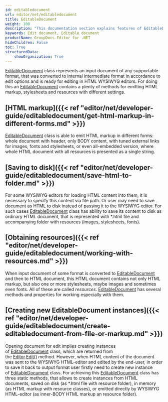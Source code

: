 ```yaml
---
id: editabledocument
url: editor/net/editabledocument
title: EditableDocument
weight: 100
description: "This documentation section explains features of EditableDocument class when editing document with GroupDocs.Editor for .NET API."
keywords: Edit document, Editable document
productName: GroupDocs.Editor for .NET
hideChildren: False
toc: True
structuredData:
    showOrganization: True
---
```

[EditableDocument](https://reference.groupdocs.com/editor/net/groupdocs.editor/editabledocument) class represents an input document of any supportable format, that was converted to internal intermediate format in accordance to edit options and is ready for editing in HTML WYSIWYG editors. For doing this an [EditableDocument](https://reference.groupdocs.com/editor/net/groupdocs.editor/editabledocument) contains a plenty of methods for emitting HTML markup, stylesheets and resources with different settings.

## [HTML markup]({{< ref "editor/net/developer-guide/editabledocument/get-html-markup-in-different-forms.md" >}})

[EditableDocument](https://reference.groupdocs.com/editor/net/groupdocs.editor/editabledocument) class is able to emit HTML markup in different forms: whole document with header, only BODY content, with tuned external links for images, fonts and stylesheets, or even all-embedded version, where whole HTML document with all resources is presented as a single string.

## [Saving to disk]({{< ref "editor/net/developer-guide/editabledocument/save-html-to-folder.md" >}})

For some WYSIWYG editors for loading HTML content into them, it is necessary to specify this content via file path. Or user may need to save document as HTML to disk instead of passing it to the WYSIWYG editor. For such cases [EditableDocument](https://reference.groupdocs.com/editor/net/groupdocs.editor/editabledocument) class has ability to save its content to disk as ordinary HTML document, that is represented with \*.html file and accompanying folder with resources (images, stylesheets, fonts).

## [Obtaining resources]({{< ref "editor/net/developer-guide/editabledocument/working-with-resources.md" >}})

When input document of some format is converted to [EditableDocument](https://reference.groupdocs.com/editor/net/groupdocs.editor/editabledocument) and then to HTML document, this HTML document contains not only HTML markup, but also one or more stylesheets, maybe images and sometimes even fonts. All of these are called *resources*. [EditableDocument](https://reference.groupdocs.com/editor/net/groupdocs.editor/editabledocument) has several methods and properties for working especially with them.

## [Creating new EditableDocument instances]({{< ref "editor/net/developer-guide/editabledocument/create-editabledocument-from-file-or-markup.md" >}})

Opening document for edit implies creating instances of [EditableDocument](https://reference.groupdocs.com/editor/net/groupdocs.editor/editabledocument) class, which are returned from the [Editor](https://reference.groupdocs.com/editor/net/groupdocs.editor/editor).[Edit()](https://reference.groupdocs.com/editor/net/groupdocs.editor/editor/edit) method. However, when HTML content of the document was sent to the WYSIWYG HTML-editor and edited by the end-user, in order to save it back to output format user firstly need to create new instance of [EditableDocument](https://reference.groupdocs.com/editor/net/groupdocs.editor/editabledocument) class. For achieving this [EditableDocument](https://reference.groupdocs.com/editor/net/groupdocs.editor/editabledocument) class has three static methods, that allows to create instances from HTML documents, saved on disk (as \*.html file with resource folder), in memory (as HTML markup with resource classes), or emitted directly by WYSIWYG HTML-editor (as inner-BODY HTML markup an resource folder).
